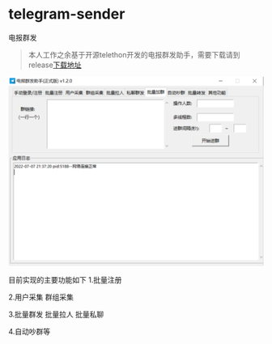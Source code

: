 # telegram-sender
电报群发

> 本人工作之余基于开源telethon开发的电报群发助手，需要下载请到release[下载地址](https://github.com/Cartwrights/telegram-sender/releases/download/tg/tg-sender.zip)
<p>
    <img  src="https://raw.githubusercontent.com/Cartwrights/telegram-sender/main/images/1.png"  style="max-width:100%;">
</p>

目前实现的主要功能如下
1.批量注册

2.用户采集 群组采集

3.批量群发 批量拉人 批量私聊

4.自动吵群等
